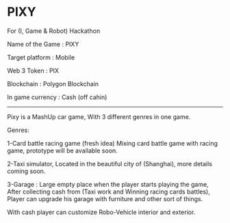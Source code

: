 # PIXY
For (I, Game &amp; Robot) Hackathon 

Name of the Game : PIXY

Target platform : Mobile 

Web 3 Token : PIX

Blockchain : Polygon Blockchain

In game currency : Cash (off cahin)


----------
Pixy is a MashUp car game, With 3 different genres in one game.

Genres:

1-Card battle racing game (fresh idea) Mixing card battle game with racing game, prototype will be available soon.

2-Taxi simulator, Located in the beautiful city of (Shanghai), more details coming soon.

3-Garage : Large empty place when the player starts playing the game, After collecting cash from (Taxi work and Winning racing cards battles), Player can upgrade his garage with furniture and other sort of things.

With cash player can customize Robo-Vehicle interior and exterior.
